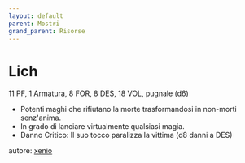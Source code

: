 ```yaml
---
layout: default
parent: Mostri
grand_parent: Risorse
---
```


# Lich
11 PF, 1 Armatura, 8 FOR, 8 DES, 18 VOL, pugnale (d6)
- Potenti maghi che rifiutano la morte trasformandosi in non-morti senz'anima.
- In grado di lanciare virtualmente qualsiasi magia.
- Danno Critico: Il suo tocco paralizza la vittima (d8 danni a DES)

autore: [xenio](https://xenioinabottle.blogspot.com)
